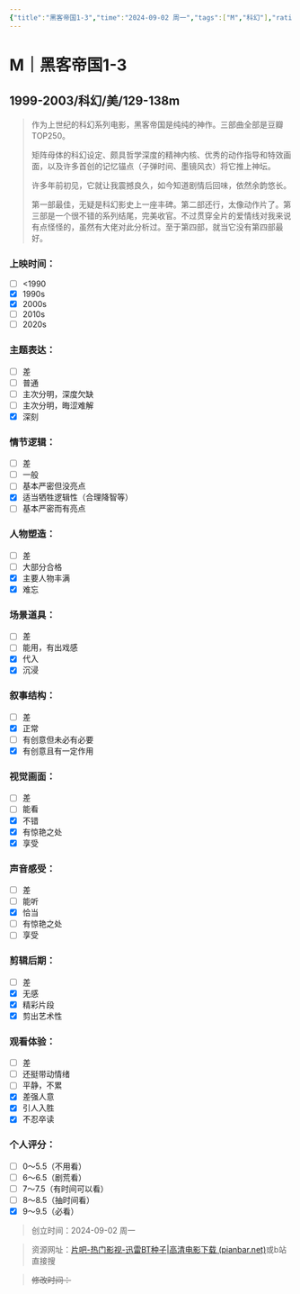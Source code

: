 ```yaml
---
{"title":"黑客帝国1-3","time":"2024-09-02 周一","tags":["M","科幻"],"rating":"9.5","dg-publish":true,"permalink":"/300 评价/M电影/新近看过/黑客帝国1-3/","dgPassFrontmatter":true,"created":"2024-09-02T22:25:36.803+08:00","updated":"2024-09-02T22:46:53.676+08:00"}
---
```


# M｜黑客帝国1-3
## 1999-2003/科幻/美/129-138m
>作为上世纪的科幻系列电影，黑客帝国是纯纯的神作。三部曲全部是豆瓣TOP250。
>
>矩阵母体的科幻设定、颇具哲学深度的精神内核、优秀的动作指导和特效画面，以及许多首创的记忆锚点（子弹时间、墨镜风衣）将它推上神坛。
>
>许多年前初见，它就让我震撼良久，如今知道剧情后回味，依然余韵悠长。
>
>第一部最佳，无疑是科幻影史上一座丰碑。第二部还行，太像动作片了。第三部是一个很不错的系列结尾，完美收官。不过贯穿全片的爱情线对我来说有点怪怪的，虽然有大佬对此分析过。至于第四部，就当它没有第四部最好。
### 上映时间：
- [ ] <1990
- [x] 1990s
- [x] 2000s
- [ ] 2010s
- [ ] 2020s
### 主题表达：
- [ ] 差
- [ ] 普通
- [ ] 主次分明，深度欠缺
- [ ] 主次分明，晦涩难解
- [x] 深刻
### 情节逻辑：
- [ ] 差
- [ ] 一般
- [ ] 基本严密但没亮点
- [x] 适当牺牲逻辑性（合理降智等）
- [ ] 基本严密而有亮点
### 人物塑造：
- [ ] 差
- [ ] 大部分合格
- [x] 主要人物丰满
- [x] 难忘
### 场景道具：
- [ ] 差
- [ ] 能用，有出戏感
- [x] 代入
- [x] 沉浸
### 叙事结构：
- [ ] 差
- [x] 正常
- [ ] 有创意但未必有必要
- [x] 有创意且有一定作用
### 视觉画面：
- [ ] 差
- [ ] 能看
- [x] 不错
- [x] 有惊艳之处
- [x] 享受
### 声音感受：
- [ ] 差
- [ ] 能听
- [x] 恰当
- [ ] 有惊艳之处
- [ ] 享受
### 剪辑后期：
- [ ] 差
- [x] 无感
- [x] 精彩片段
- [x] 剪出艺术性
### 观看体验：
- [ ] 差
- [ ] 还挺带动情绪
- [ ] 平静，不累
- [x] 差强人意
- [x] 引人入胜
- [x] 不忍卒读
### 个人评分：
- [ ] 0～5.5（不用看）
- [ ] 6～6.5（剧荒看）
- [ ] 7～7.5（有时间可以看）
- [ ] 8～8.5（抽时间看）
- [x] 9～9.5（必看）

>创立时间：2024-09-02 周一

>资源网址：[片吧-热门影视-迅雷BT种子|高清电影下载 (pianbar.net)](https://www.pianbar.net/)或b站直接搜

>~~修改时间：~~



